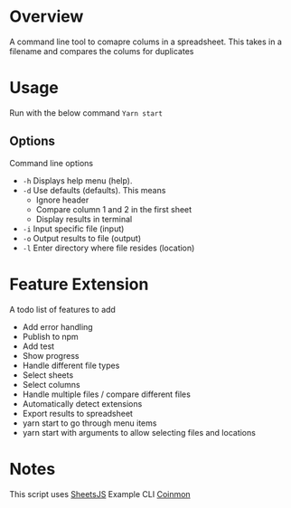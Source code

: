 # Overview

A command line tool to comapre colums in a spreadsheet. This takes in a filename and compares the colums for duplicates

# Usage

Run with the below command
`Yarn start`

## Options

Command line options

* `-h` Displays help menu (help).
* `-d` Use defaults (defaults). This means
  * Ignore header
  * Compare column 1 and 2 in the first sheet
  * Display results in terminal
* `-i` Input specific file (input)
* `-o` Output results to file (output)
* `-l` Enter directory where file resides (location)

# Feature Extension

A todo list of features to add

* Add error handling
* Publish to npm
* Add test
* Show progress
* Handle different file types
* Select sheets
* Select columns
* Handle multiple files / compare different files
* Automatically detect extensions
* Export results to spreadsheet
* yarn start to go through menu items
* yarn start with arguments to allow selecting files and locations

# Notes

This script uses [SheetsJS](https://github.com/sheetjs/js-xlsx)
Example CLI [Coinmon](https://github.com/bichenkk/coinmon)
